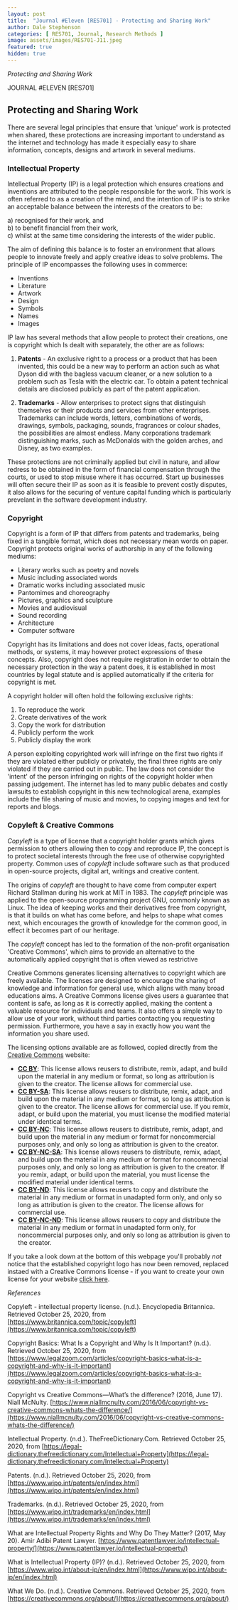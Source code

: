 ```yaml
---
layout: post
title:  "Journal #Eleven [RES701] - Protecting and Sharing Work" 
author: Dale Stephenson
categories: [ RES701, Journal, Research Methods ]
image: assets/images/RES701-J11.jpeg
featured: true
hidden: true
---
```

<i>Protecting and Sharing Work</i>

JOURNAL #ELEVEN [RES701]

<h2>Protecting and Sharing Work</h2>

There are several legal principles that ensure that 'unique' work is protected when shared, these protections are increasing important to understand as the internet and technology has made it especially easy to share information, concepts, designs and artwork in several mediums. 

<h3>Intellectual Property</h3>

Intellectual Property (IP) is a legal protection which ensures creations and inventions are attributed to the people responsible for the work. This work is often referred to as a creation of the mind, and the intention of IP is to strike an acceptable balance between the interests of the creators to be:

a) recognised for their work, and <br>
b) to benefit financial from their work, <br>
c) whilst at the same time considering the interests of the wider public. 

The aim of defining this balance is to foster an environment that allows people to innovate freely and apply creative ideas to solve problems. The principle of IP encompasses the following uses in commerce:

- Inventions 
- Literature
- Artwork
- Design
- Symbols
- Names
- Images

IP law has several methods that allow people to protect their creations, one is copyright which Is dealt with separately, the other are as follows:

1. <b>Patents</b> - An exclusive right to a process or a product that has been invented, this could be a new way to perform an action such as what Dyson did with the bagless vacuum cleaner, or a new solution to a problem such as Tesla with the electric car. To obtain a patent technical details are disclosed publicly as part of the patent application.

2. <b>Trademarks</b> - Allow enterprises to protect signs that distinguish themselves or their products and services from other enterprises. Trademarks can include words, letters, combinations of words, drawings, symbols, packaging, sounds, fragrances or colour shades, the possibilities are almost endless. Many corporations trademark distinguishing marks, such as McDonalds with the golden arches, and Disney, as two examples. 

These protections are not criminally applied but civil in nature, and allow redress to be obtained in the form of financial compensation through the courts, or used to stop misuse where it has occurred. Start up businesses will often secure their IP as soon as it is feasible to prevent costly disputes, it also allows for the securing of venture capital funding which is particularly prevelant in the software development industry.

<h3>Copyright</h3>

Copyright is a form of IP that differs from patents and trademarks, being fixed in a tangible format, which does not necessary mean words on paper. Copyright protects original works of authorship in any of the following mediums:

- Literary works such as poetry and novels 
- Music including associated words
- Dramatic works including associated music
- Pantomimes and choreography
- Pictures, graphics and sculpture	
- Movies and audiovisual
- Sound recording
- Architecture 
- Computer software

Copyright has its limitations and does not cover ideas, facts, operational methods, or systems, it may however protect expressions of these concepts. Also, copyright does not require registration in order to obtain the necessary protection in the way a patent does, it is established in most countries by legal statute and is applied automatically if the criteria for copyright is met.

A copyright holder will often hold the following exclusive rights:

1. To reproduce the work 
2. Create derivatives of the work
3. Copy the work for distribution
4. Publicly perform the work 
5. Publicly display the work

A person exploiting copyrighted work will infringe on the first two rights if they are violated either publicly or privately, the final three rights are only violated if they are carried out in public. The law does not consider the 'intent' of the person infringing on rights of the copyright holder when passing judgement. The internet has led to many public debates and costly lawsuits to establish copyright in this new technological arena, examples include the file sharing of music and movies, to copying images and text for reports and blogs. 

<h3>Copyleft & Creative Commons</h3>

<i>Copyleft</i> is a type of license that a copyright holder grants which gives permission to others allowing then to copy and reproduce IP, the concept is to protect societal interests through the free use of otherwise copyrighted property. Common uses of <i>copyleft</i> include software such as that produced in open-source projects, digital art, writings and creative content. 

The origins of <i>copyleft</i> are thought to have come from computer expert Richard Stallman during his work at MIT in 1983. The <i>copyleft</i> principle was applied to the open-source programming project GNU, commonly known as Linux. The idea of keeping works and their derivatives free from copyright, is that it builds on what has come before, and helps to shape what comes next, which encourages the growth of knowledge for the common good, in effect it becomes part of our heritage.

The <i>copyleft</i> concept has led to the formation of the non-profit organisation 'Creative Commons', which aims to provide an alternative to the automatically applied copyright that is often viewed as restrictive

Creative Commons generates licensing alternatives to copyright which are freely available. The licenses are designed to encourage the sharing of knowledge and information for general use, which aligns with many broad educations aims. A Creative Commons license gives users a guarantee that content is safe, as long as it is correctly applied, making the content a valuable resource for individuals and teams. It also offers a simple way to allow use of your work, without third parties contacting you requesting permission. Furthermore, you have a say in exactly how you want the information you share used. 

The licensing options available are as followed, copied directly from the [Creative Commons](https://creativecommons.org/about/cclicenses/) website:

- <b><u>CC BY</u></b>: This license allows reusers to distribute, remix, adapt, and build upon the material in any medium or format, so long as attribution is given to the creator. The license allows for commercial use.
- <b><u>CC BY-SA</u></b>: This license allows reusers to distribute, remix, adapt, and build upon the material in any medium or format, so long as attribution is given to the creator. The license allows for commercial use. If you remix, adapt, or build upon the material, you must license the modified material under identical terms.
- <b><u>CC BY-NC</u></b>: This license allows reusers to distribute, remix, adapt, and build upon the material in any medium or format for noncommercial purposes only, and only so long as attribution is given to the creator. 
- <b><u>CC BY-NC-SA</u></b>: This license allows reusers to distribute, remix, adapt, and build upon the material in any medium or format for noncommercial purposes only, and only so long as attribution is given to the creator. If you remix, adapt, or build upon the material, you must license the modified material under identical terms. 
- <b><u>CC BY-ND</u></b>: This license allows reusers to copy and distribute the material in any medium or format in unadapted form only, and only so long as attribution is given to the creator. The license allows for commercial use.
- <b><u>CC BY-NC-ND</u></b>: This license allows reusers to copy and distribute the material in any medium or format in unadapted form only, for noncommercial purposes only, and only so long as attribution is given to the creator. 

If you take a look down at the bottom of this webpage you'll probably <i>not</i> notice that the established copyright logo has now been removed, replaced instaed with a Creative Commons license - if you want to create your own license for your website [click here](https://creativecommons.org/share-your-work/).

<i>References</i>

Copyleft - intellectual property license. (n.d.). Encyclopedia Britannica. Retrieved October 25, 2020, from [https://www.britannica.com/topic/copyleft](https://www.britannica.com/topic/copyleft)

Copyright Basics: What Is a Copyright and Why Is It Important? (n.d.). Retrieved October 25, 2020, from [https://www.legalzoom.com/articles/copyright-basics-what-is-a-copyright-and-why-is-it-important](https://www.legalzoom.com/articles/copyright-basics-what-is-a-copyright-and-why-is-it-important)

Copyright vs Creative Commons—What’s the difference? (2016, June 17). Niall McNulty. [https://www.niallmcnulty.com/2016/06/copyright-vs-creative-commons-whats-the-difference/](https://www.niallmcnulty.com/2016/06/copyright-vs-creative-commons-whats-the-difference/)

Intellectual Property. (n.d.). TheFreeDictionary.Com. Retrieved October 25, 2020, from [https://legal-dictionary.thefreedictionary.com/Intellectual+Property](https://legal-dictionary.thefreedictionary.com/Intellectual+Property)

Patents. (n.d.). Retrieved October 25, 2020, from [https://www.wipo.int/patents/en/index.html](https://www.wipo.int/patents/en/index.html)

Trademarks. (n.d.). Retrieved October 25, 2020, from [https://www.wipo.int/trademarks/en/index.html](https://www.wipo.int/trademarks/en/index.html)

What are Intellectual Property Rights and Why Do They Matter? (2017, May 20). Amir Adibi Patent Lawyer. [https://www.patentlawyer.io/intellectual-property/](https://www.patentlawyer.io/intellectual-property/)

What is Intellectual Property (IP)? (n.d.). Retrieved October 25, 2020, from [https://www.wipo.int/about-ip/en/index.html](https://www.wipo.int/about-ip/en/index.html)

What We Do. (n.d.). Creative Commons. Retrieved October 25, 2020, from [https://creativecommons.org/about/](https://creativecommons.org/about/)



